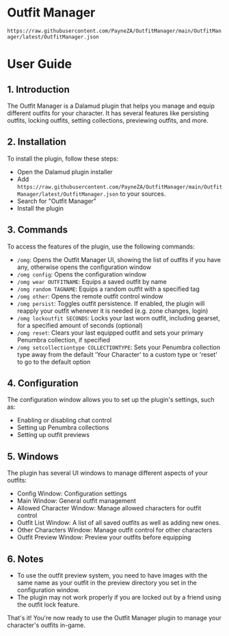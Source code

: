 # Outfit Manager
`https://raw.githubusercontent.com/PayneZA/OutfitManager/main/OutfitManager/latest/OutfitManager.json`

# User Guide

## 1. Introduction
The Outfit Manager is a Dalamud plugin that helps you manage and equip different outfits for your character. It has several features like persisting outfits, locking outfits, setting collections, previewing outfits, and more.

## 2. Installation
To install the plugin, follow these steps:

- Open the Dalamud plugin installer
- Add `https://raw.githubusercontent.com/PayneZA/OutfitManager/main/OutfitManager/latest/OutfitManager.json` to your sources.
- Search for "Outfit Manager"
- Install the plugin

## 3. Commands
To access the features of the plugin, use the following commands:

- `/omg`: Opens the Outfit Manager UI, showing the list of outfits if you have any, otherwise opens the configuration window
- `/omg config`: Opens the configuration window
- `/omg wear OUTFITNAME`: Equips a saved outfit by name
- `/omg random TAGNAME`: Equips a random outfit with a specified tag
- `/omg other`: Opens the remote outfit control window
- `/omg persist`: Toggles outfit persistence. If enabled, the plugin will reapply your outfit whenever it is needed (e.g. zone changes, login)
- `/omg lockoutfit SECONDS`: Locks your last worn outfit, including gearset, for a specified amount of seconds (optional)
- `/omg reset`: Clears your last equipped outfit and sets your primary Penumbra collection, if specified
- `/omg setcollectiontype COLLECTIONTYPE`: Sets your Penumbra collection type away from the default 'Your Character' to a custom type or 'reset' to go to the default option

## 4. Configuration
The configuration window allows you to set up the plugin's settings, such as:

- Enabling or disabling chat control
- Setting up Penumbra collections
- Setting up outfit previews

## 5. Windows
The plugin has several UI windows to manage different aspects of your outfits:

- Config Window: Configuration settings
- Main Window: General outfit management
- Allowed Character Window: Manage allowed characters for outfit control
- Outfit List Window: A list of all saved outfits as well as adding new ones.
- Other Characters Window: Manage outfit control for other characters
- Outfit Preview Window: Preview your outfits before equipping

## 6. Notes

- To use the outfit preview system, you need to have images with the same name as your outfit in the preview directory you set in the configuration window.
- The plugin may not work properly if you are locked out by a friend using the outfit lock feature.

That's it! You're now ready to use the Outfit Manager plugin to manage your character's outfits in-game.
